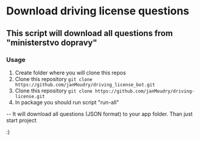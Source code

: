 # Download driving license questions
## This script will download all questions from "ministerstvo dopravy"


### Usage
1. Create folder where you will clone this repos
2. Clone this repository ` git clone https://github.com/janMoudry/driving_license_bot.git `
3. Clone this repository ` git clone https://github.com/janMoudry/driving-license.git `
4. In package you should run script "run-all"

-- It will download all questions (JSON format) to your app folder. Than just start project 


:)   

